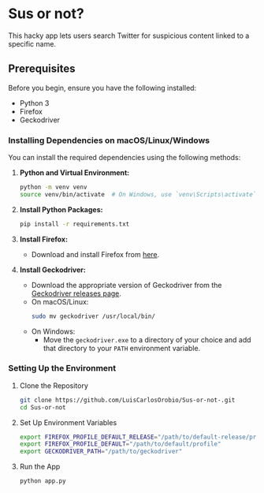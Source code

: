 # Sus or not?
This hacky app lets users search Twitter for suspicious content linked to a specific name. 

## Prerequisites

Before you begin, ensure you have the following installed:

- Python 3
- Firefox
- Geckodriver

### Installing Dependencies on macOS/Linux/Windows

You can install the required dependencies using the following methods:

1. **Python and Virtual Environment:**
    ```bash
    python -m venv venv
    source venv/bin/activate  # On Windows, use `venv\Scripts\activate`
    ```

2. **Install Python Packages:**
    ```bash
    pip install -r requirements.txt
    ```

3. **Install Firefox:**
    - Download and install Firefox from [here](https://www.mozilla.org/en-US/firefox/new/).

4. **Install Geckodriver:**
    - Download the appropriate version of Geckodriver from the [Geckodriver releases page](https://github.com/mozilla/geckodriver/releases).
    - On macOS/Linux:
      ```bash
      sudo mv geckodriver /usr/local/bin/
      ```
    - On Windows:
      - Move the `geckodriver.exe` to a directory of your choice and add that directory to your `PATH` environment variable.

### Setting Up the Environment

1. Clone the Repository
   ```bash
   git clone https://github.com/LuisCarlosOrobio/Sus-or-not-.git
   cd Sus-or-not

2. Set Up Environment Variables
   ```bash
   export FIREFOX_PROFILE_DEFAULT_RELEASE="/path/to/default-release/profile"
   export FIREFOX_PROFILE_DEFAULT="/path/to/default/profile"
   export GECKODRIVER_PATH="/path/to/geckodriver"

3. Run the App
   ```bash
   python app.py
